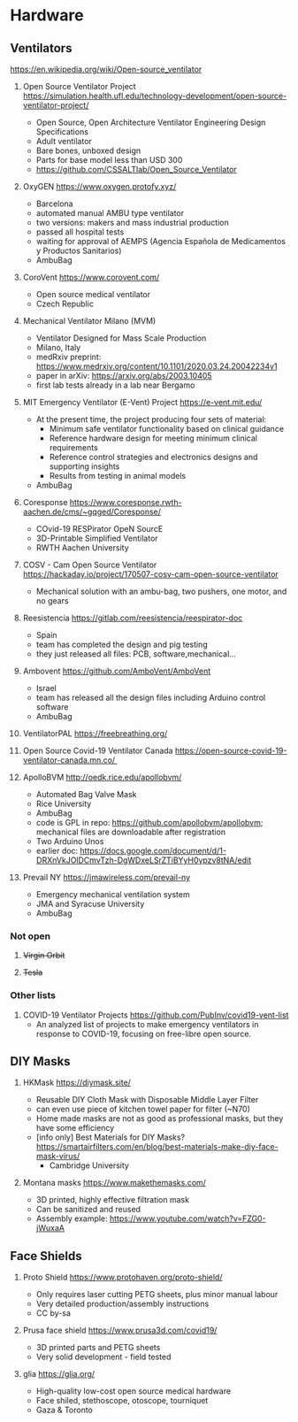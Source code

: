 # Hardware

## Ventilators

https://en.wikipedia.org/wiki/Open-source_ventilator

1. Open Source Ventilator Project https://simulation.health.ufl.edu/technology-development/open-source-ventilator-project/
   - Open Source, Open Architecture Ventilator Engineering Design Specifications
   - Adult ventilator
   - Bare bones, unboxed design
   - Parts for base model less than USD 300
   - https://github.com/CSSALTlab/Open_Source_Ventilator

1. OxyGEN https://www.oxygen.protofy.xyz/
   - Barcelona
   - automated manual AMBU type ventilator
   - two versions: makers and mass industrial production
   - passed all hospital tests
   - waiting for approval of AEMPS (Agencia Española de Medicamentos y Productos Sanitarios)
   - AmbuBag

1. CoroVent https://www.corovent.com/
   - Open source medical ventilator
   - Czech Republic

1. Mechanical Ventilator Milano (MVM)
   - Ventilator Designed for Mass Scale Production
   - Milano, Italy
   - medRxiv preprint: https://www.medrxiv.org/content/10.1101/2020.03.24.20042234v1
   - paper in arXiv: https://arxiv.org/abs/2003.10405
   - first lab tests already in a lab near Bergamo

1. MIT Emergency Ventilator (E-Vent) Project https://e-vent.mit.edu/ 
   - At the present time, the project  producing four sets of material:
     - Minimum safe ventilator functionality based on clinical guidance
     - Reference hardware design for meeting minimum clinical requirements
     - Reference control strategies and electronics designs and supporting insights
     - Results from testing in animal models
   - AmbuBag

1. Coresponse https://www.coresponse.rwth-aachen.de/cms/~gqged/Coresponse/
   - COvid-19 RESPirator OpeN SourcE
   - 3D-Printable Simplified Ventilator
   - RWTH Aachen University

1. COSV - Cam Open Source Ventilator https://hackaday.io/project/170507-cosv-cam-open-source-ventilator
   - Mechanical solution with an ambu-bag, two pushers, one motor, and no gears

1. Reesistencia https://gitlab.com/reesistencia/reespirator-doc
   - Spain
   - team has completed the design and pig testing
   - they just released all files: PCB, software,mechanical...

1. Ambovent https://github.com/AmboVent/AmboVent
   - Israel
   - team has released all the design files including Arduino control software
   - AmbuBag

1. VentilatorPAL https://freebreathing.org/

1. Open Source Covid-19 Ventilator Canada https://open-source-covid-19-ventilator-canada.mn.co/ 

1. ApolloBVM http://oedk.rice.edu/apollobvm/
   - Automated Bag Valve Mask
   - Rice University
   - AmbuBag
   - code is GPL in repo: https://github.com/apollobvm/apollobvm; mechanical files are downloadable after registration
   - Two Arduino Unos
   - earlier doc: https://docs.google.com/document/d/1-DRXnVkJOlDCmvTzh-DgWDxeLSrZTiBYyH0ypzv8tNA/edit

1. Prevail NY https://jmawireless.com/prevail-ny
   - Emergency mechanical ventilation system
   - JMA and Syracuse University
   - AmbuBag

### Not open

1. ~~Virgin Orbit~~

1. ~~Tesla~~

### Other lists

1. COVID-19 Ventilator Projects https://github.com/PubInv/covid19-vent-list
   - An analyzed list of projects to make emergency ventilators in response to COVID-19, focusing on free-libre open source.


## DIY Masks

1. HKMask https://diymask.site/
   - Reusable DIY Cloth Mask with Disposable Middle Layer Filter
   - can even use piece of kitchen towel paper for filter (~N70)
   - Home made masks are not as good as professional masks, but they have some efficiency
   - [info only] Best Materials for DIY Masks? https://smartairfilters.com/en/blog/best-materials-make-diy-face-mask-virus/
     - Cambridge University 

1. Montana masks https://www.makethemasks.com/
   - 3D printed,  highly effective filtration mask
   - Can be sanitized and reused
   - Assembly example: https://www.youtube.com/watch?v=FZG0-jWuxaA

## Face Shields

1. Proto Shield https://www.protohaven.org/proto-shield/
   - Only requires laser cutting PETG sheets, plus minor manual labour
   - Very detailed production/assembly instructions
   - CC by-sa

1. Prusa face shield https://www.prusa3d.com/covid19/
   - 3D printed parts and PETG sheets
   - Very solid development - field tested

1. glia https://glia.org/
   - High-quality low-cost open source medical hardware
   - Face shiled, stethoscope, otoscope, tourniquet
   - Gaza & Toronto
